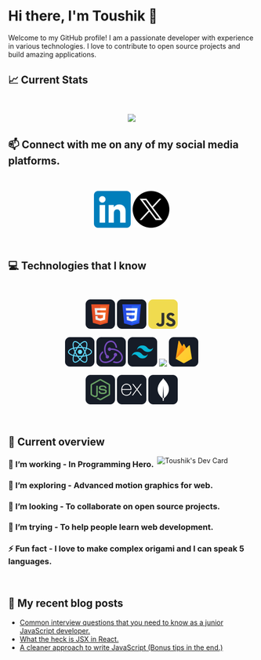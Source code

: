 # Hi there, I'm Toushik 👋

Welcome to my GitHub profile! I am a passionate developer with experience in various technologies. I love to contribute to open source projects and build amazing applications.

## :chart_with_upwards_trend: Current Stats

<br />
<p align="center">
  <img width="60%" src="https://github-readme-streak-stats.herokuapp.com?user=toushik018&theme=react&hide_border=true&background=0D1117&stroke=0D1117&fire=FF1CF7&sideLabels=00F0FF&currStreakNum=FF1CF7&ring=FF1CF7&currStreakLabel=FF1CF7&sideNums=00F0FF" />
</p>

## :mailbox: Connect with me on any of my social media platforms.

<br />

[<p align="center"><img height="75" src="https://github.com/toushik018/toushik018/blob/main/images/icons/Linkedin.png">](https://www.linkedin.com/in/tayebhossain/) [<img height="75" src="https://github.com/toushik018/toushik018/blob/main/images/icons/twitter.png">](https://x.com/Toushiik)</p>
<br />

## :computer: Technologies that I know

<br>
<p align="center">
<img src="https://github.com/toushik018/toushik018/blob/main/images/icons/HTML.png"/>
<img src="https://github.com/toushik018/toushik018/blob/main/images/icons/css.png"/>
<img src="https://github.com/toushik018/toushik018/blob/main/images/icons/JavaScript.png"/>
</p>
<p align="center">
<img src="https://github.com/toushik018/toushik018/blob/main/images/icons/react.png"/>
<img src="https://github.com/toushik018/toushik018/blob/main/images/icons/redux.png"/>
<img src="https://github.com/toushik018/toushik018/blob/main/images/icons/tailwind.png"/>
<img src="https://github.com/toushik018/toushik018/blob/main/images/icons/Bootsrap.png"/>
<img src="https://github.com/toushik018/toushik018/blob/main/images/icons/firebase.png"/>
</p>
<p align="center">
<img src="https://github.com/toushik018/toushik018/blob/main/images/icons/node.png"/>
<img src="https://github.com/toushik018/toushik018/blob/main/images/icons/express.png"/>
<img src="https://github.com/toushik018/toushik018/blob/main/images/icons/mongo.png"/>
</p><br/>

## :eyes: Current overview

<div align="left">
<a href="https://app.daily.dev/toushik018"><img align="right" src="https://github.com/toushik018/toushik018/blob/main/devcard.svg" width="200" alt="Toushik's Dev Card"/></a>
</div>

### 🔭 I’m working - In Programming Hero.

### 🌱 I’m exploring - Advanced motion graphics for web.

### 👯 I’m looking - To collaborate on open source projects.

### 🤔 I’m trying - To help people learn web development.

### ⚡ Fun fact - I love to make complex origami and I can speak 5 languages.

<br />

## :book: My recent blog posts

<!-- BLOG-POST-LIST:START -->

- [Common interview questions that you need to know as a junior JavaScript developer.](https://dev.to/toushik018/common-interview-questions-that-you-need-to-know-as-a-junior-javascript-developer-29a6)
- [What the heck is JSX in React.](https://dev.to/toushik018/what-the-heck-is-jsx-in-react-3f0a)
- [A cleaner approach to write JavaScript &lpar;Bonus tips in the end.&rpar;](https://dev.to/toushik018/a-cleaner-approach-to-write-javascript-bonus-tips-in-the-end-58ng)
<!-- BLOG-POST-LIST:END -->
